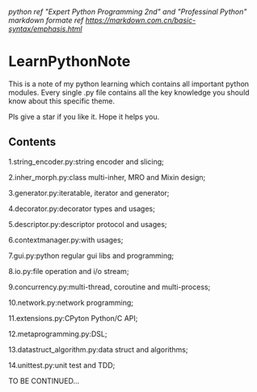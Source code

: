 *python ref "Expert Python Programming 2nd" and "Professinal Python"*
*markdown formate ref https://markdown.com.cn/basic-syntax/emphasis.html*
# LearnPythonNote
This is a note of my python learning which contains all important python modules.
Every single .py file contains all the key knowledge you should know about this specific theme.

Pls give a star if you like it. Hope it helps you.

## Contents

1.string_encoder.py:string encoder and slicing;

2.inher_morph.py:class multi-inher, MRO and Mixin design;

3.generator.py:iteratable, iterator and generator;

4.decorator.py:decorator types and usages;

5.descriptor.py:descriptor protocol and usages;

6.contextmanager.py:with usages;

7.gui.py:python regular gui libs and programming;

8.io.py:file operation and i/o stream;

9.concurrency.py:multi-thread, coroutine and multi-process;

10.network.py:network programming;

11.extensions.py:CPyton Python/C API;

12.metaprogramming.py:DSL;

13.datastruct_algorithm.py:data struct and algorithms;

14.unittest.py:unit test and TDD;

TO BE CONTINUED...

